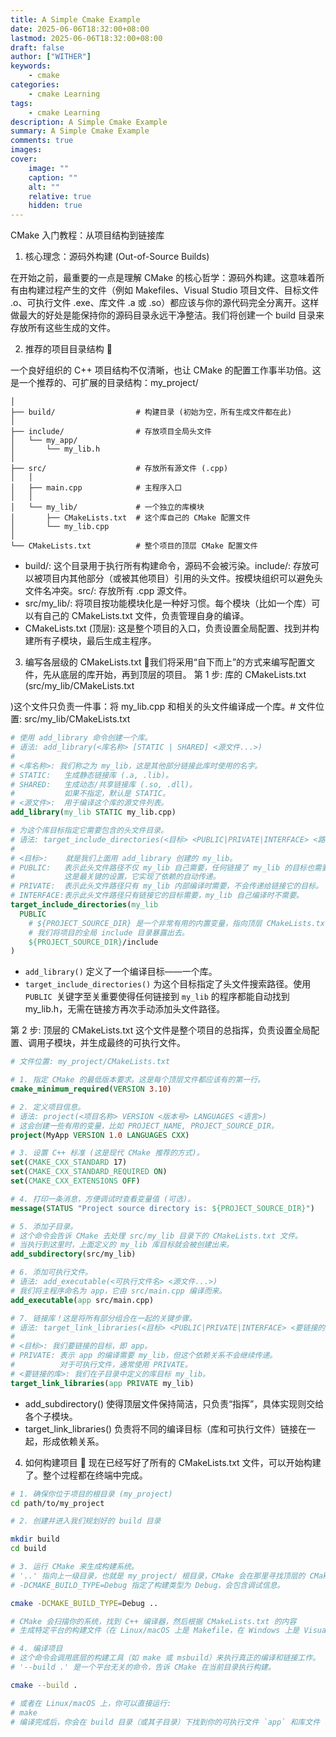 ```yaml
---
title: A Simple Cmake Example
date: 2025-06-06T18:32:00+08:00
lastmod: 2025-06-06T18:32:00+08:00
draft: false
author: ["WITHER"]
keywords: 
    - cmake
categories:
    - cmake Learning
tags:
    - cmake Learning
description: A Simple Cmake Example
summary: A Simple Cmake Example
comments: true
images: 
cover:
    image: ""
    caption: ""
    alt: ""
    relative: true
    hidden: true
---
```


CMake 入门教程：从项目结构到链接库
1. 核心理念：源码外构建 (Out-of-Source Builds)

在开始之前，最重要的一点是理解 CMake 的核心哲学：源码外构建。这意味着所有由构建过程产生的文件（例如 Makefiles、Visual Studio 项目文件、目标文件 .o、可执行文件 .exe、库文件 .a 或 .so）都应该与你的源代码完全分离开。这样做最大的好处是能保持你的源码目录永远干净整洁。我们将创建一个 build 目录来存放所有这些生成的文件。

2. 推荐的项目目录结构 📂

一个良好组织的 C++ 项目结构不仅清晰，也让 CMake 的配置工作事半功倍。这是一个推荐的、可扩展的目录结构：my_project/
```plaintext {linenos=true}
│
├── build/                  # 构建目录 (初始为空，所有生成文件都在此)
│
├── include/                # 存放项目全局头文件
│   └── my_app/
│       └── my_lib.h
│
├── src/                    # 存放所有源文件 (.cpp)
│   │
│   ├── main.cpp            # 主程序入口
│   │
│   └── my_lib/             # 一个独立的库模块
│       ├── CMakeLists.txt  # 这个库自己的 CMake 配置文件
│       └── my_lib.cpp
│
└── CMakeLists.txt          # 整个项目的顶层 CMake 配置文件
```

- build/: 这个目录用于执行所有构建命令，源码不会被污染。include/: 存放可以被项目内其他部分（或被其他项目）引用的头文件。按模块组织可以避免头文件名冲突。src/: 存放所有 .cpp 源文件。
- src/my_lib/: 将项目按功能模块化是一种好习惯。每个模块（比如一个库）可以有自己的 CMakeLists.txt 文件，负责管理自身的编译。
- CMakeLists.txt (顶层): 这是整个项目的入口，负责设置全局配置、找到并构建所有子模块，最后生成主程序。

3. 编写各层级的 CMakeLists.txt 📝我们将采用“自下而上”的方式来编写配置文件，先从底层的库开始，再到顶层的项目。
   第 1 步: 库的 CMakeLists.txt (src/my_lib/CMakeLists.txt

)这个文件只负责一件事：将 my_lib.cpp 和相关的头文件编译成一个库。# 文件位置: src/my_lib/CMakeLists.txt

```cmake {linenos=true}
# 使用 add_library 命令创建一个库。
# 语法: add_library(<库名称> [STATIC | SHARED] <源文件...>)
#
# <库名称>: 我们称之为 my_lib，这是其他部分链接此库时使用的名字。
# STATIC:   生成静态链接库 (.a, .lib)。
# SHARED:   生成动态/共享链接库 (.so, .dll)。
#           如果不指定，默认是 STATIC。
# <源文件>:  用于编译这个库的源文件列表。
add_library(my_lib STATIC my_lib.cpp)

# 为这个库目标指定它需要包含的头文件目录。
# 语法: target_include_directories(<目标> <PUBLIC|PRIVATE|INTERFACE> <路径...>)
#
# <目标>:    就是我们上面用 add_library 创建的 my_lib。
# PUBLIC:   表示此头文件路径不仅 my_lib 自己需要，任何链接了 my_lib 的目标也需要。
#           这是最关键的设置，它实现了依赖的自动传递。
# PRIVATE:  表示此头文件路径只有 my_lib 内部编译时需要，不会传递给链接它的目标。
# INTERFACE:表示此头文件路径只有链接它的目标需要，my_lib 自己编译时不需要。
target_include_directories(my_lib
  PUBLIC
    # ${PROJECT_SOURCE_DIR} 是一个非常有用的内置变量，指向顶层 CMakeLists.txt 所在的目录。
    # 我们将项目的全局 include 目录暴露出去。
    ${PROJECT_SOURCE_DIR}/include
)
```

- `add_library()` 定义了一个编译目标——一个库。
- `target_include_directories()` 为这个目标指定了头文件搜索路径。使用 `PUBLIC `关键字至关重要使得任何链接到 `my_lib` 的程序都能自动找到 my_lib.h，无需在链接方再次手动添加头文件路径。

第 2 步: 顶层的 CMakeLists.txt 这个文件是整个项目的总指挥，负责设置全局配置、调用子模块，并生成最终的可执行文件。

```cmake {linenos=true}
# 文件位置: my_project/CMakeLists.txt

# 1. 指定 CMake 的最低版本要求。这是每个顶层文件都应该有的第一行。
cmake_minimum_required(VERSION 3.10)

# 2. 定义项目信息。
# 语法: project(<项目名称> VERSION <版本号> LANGUAGES <语言>)
# 这会创建一些有用的变量，比如 PROJECT_NAME, PROJECT_SOURCE_DIR。
project(MyApp VERSION 1.0 LANGUAGES CXX)

# 3. 设置 C++ 标准 (这是现代 CMake 推荐的方式)。
set(CMAKE_CXX_STANDARD 17)
set(CMAKE_CXX_STANDARD_REQUIRED ON)
set(CMAKE_CXX_EXTENSIONS OFF)

# 4. 打印一条消息，方便调试时查看变量值 (可选)。
message(STATUS "Project source directory is: ${PROJECT_SOURCE_DIR}")

# 5. 添加子目录。
# 这个命令会告诉 CMake 去处理 src/my_lib 目录下的 CMakeLists.txt 文件。
# 当执行到这里时，上面定义的 my_lib 库目标就会被创建出来。
add_subdirectory(src/my_lib)

# 6. 添加可执行文件。
# 语法: add_executable(<可执行文件名> <源文件...>)
# 我们将主程序命名为 app，它由 src/main.cpp 编译而来。
add_executable(app src/main.cpp)

# 7. 链接库！这是将所有部分组合在一起的关键步骤。
# 语法: target_link_libraries(<目标> <PUBLIC|PRIVATE|INTERFACE> <要链接的库...>)
#
# <目标>: 我们要链接的目标，即 app。
# PRIVATE: 表示 app 的编译需要 my_lib，但这个依赖关系不会继续传递。
#          对于可执行文件，通常使用 PRIVATE。
# <要链接的库>: 我们在子目录中定义的库目标 my_lib。
target_link_libraries(app PRIVATE my_lib)
```

- add_subdirectory() 使得顶层文件保持简洁，只负责“指挥”，具体实现则交给各个子模块。
- target_link_libraries() 负责将不同的编译目标（库和可执行文件）链接在一起，形成依赖关系。

4. 如何构建项目 🚀
现在已经写好了所有的 CMakeLists.txt 文件，可以开始构建了。整个过程都在终端中完成。
```bash {linenos=true}
# 1. 确保你位于项目的根目录 (my_project)
cd path/to/my_project

# 2. 创建并进入我们规划好的 build 目录

mkdir build
cd build

# 3. 运行 CMake 来生成构建系统。
# '..' 指向上一级目录，也就是 my_project/ 根目录，CMake 会在那里寻找顶层的 CMakeLists.txt。
# -DCMAKE_BUILD_TYPE=Debug 指定了构建类型为 Debug，会包含调试信息。

cmake -DCMAKE_BUILD_TYPE=Debug ..

# CMake 会扫描你的系统，找到 C++ 编译器，然后根据 CMakeLists.txt 的内容
# 生成特定平台的构建文件（在 Linux/macOS 上是 Makefile，在 Windows 上是 Visual Studio sln 文件）。

# 4. 编译项目
# 这个命令会调用底层的构建工具（如 make 或 msbuild）来执行真正的编译和链接工作。
# '--build .' 是一个平台无关的命令，告诉 CMake 在当前目录执行构建。

cmake --build .

# 或者在 Linux/macOS 上，你可以直接运行:
# make
# 编译完成后，你会在 build 目录（或其子目录）下找到你的可执行文件 `app` 和库文件 `libmy_lib.a`。
```
